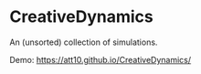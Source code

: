 # CreativeDynamics

An (unsorted) collection of simulations.

Demo: https://att10.github.io/CreativeDynamics/

